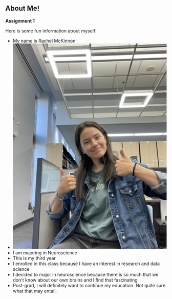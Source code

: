 ## About Me!

**Assignment 1**

Here is some fun information about myself:

- My name is Rachel McKinnon
- ![This is me](Assignment1-1.JPG)
- I am majoring in Neuroscience
- This is my third year
- I enrolled in this class because I have an interest in research and data science
- I decided to major in neuroscience because there is so much that we don't know about our own brains and I find that fascinating
- Post-grad, I will definitely want to continue my education. Not quite sure what that may entail.

